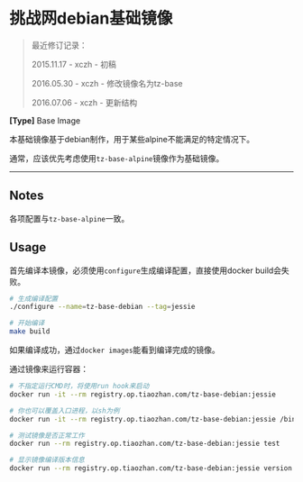 # 挑战网debian基础镜像

> 最近修订记录：
>
> 2015.11.17 - xczh - 初稿
>
> 2016.05.30 - xczh - 修改镜像名为tz-base
>
> 2016.07.06 - xczh - 更新结构

**[Type]** Base Image

本基础镜像基于debian制作，用于某些alpine不能满足的特定情况下。

通常，应该优先考虑使用`tz-base-alpine`镜像作为基础镜像。

------

## Notes

各项配置与`tz-base-alpine`一致。

## Usage

首先编译本镜像，必须使用`configure`生成编译配置，直接使用docker build会失败。

```sh
# 生成编译配置
./configure --name=tz-base-debian --tag=jessie

# 开始编译
make build
```

如果编译成功，通过`docker images`能看到编译完成的镜像。

通过镜像来运行容器：

```sh
# 不指定运行CMD时，将使用run hook来启动
docker run -it --rm registry.op.tiaozhan.com/tz-base-debian:jessie 

# 你也可以覆盖入口进程，以sh为例
docker run -it --rm registry.op.tiaozhan.com/tz-base-debian:jessie /bin/sh

# 测试镜像是否正常工作
docker run --rm registry.op.tiaozhan.com/tz-base-debian:jessie test

# 显示镜像编译版本信息
docker run --rm registry.op.tiaozhan.com/tz-base-debian:jessie version
```